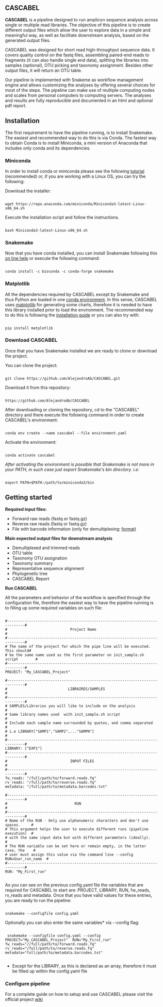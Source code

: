 ## CASCABEL

**CASCABEL** is a pipeline designed to run amplicon sequence analysis across single or multiple read libraries.
The objective of this pipeline is to create different output files which allow the user to explore data in a simple and
meaningful way, as well as facilitate downstream analysis, based on the generated output files.

CASCABEL was designed for short read high-throughput sequence data. It covers quality control on the fastq files, assembling paired-end reads to fragments (it can also handle single end data), splitting the libraries into samples (optional), OTU picking and taxonomy assignment. Besides other output files, it will return an OTU table.

Our pipeline is implemented with Snakeme as workflow management engine and allows customizing the analyses by offering several choices for most of the steps. The pipeline can make use of multiple computing nodes and scales from personal computers to computing servers. The analyses and results are fully reproducible and documented in an html and optional pdf report.

## Installation

The first requirement to have the pipeline running, is to install Snakemake. The easiest and recommended way to do this is via Conda. The fastest way to obtain Conda is to install Miniconda, a mini version of Anaconda that includes only conda and its dependencies. 

### Miniconda

In order to install conda or miniconda please see the following [tutorial](https://docs.conda.io/projects/conda/en/latest/user-guide/install/download.html) (recommended) or, if you are working with a Linux OS, you can try the following:

Download the installer:
<pre><code class="text">
wget https://repo.anaconda.com/miniconda/Miniconda3-latest-Linux-x86_64.sh
</code></pre>

Execute the installation script and follow the instructions.
<pre><code class="text">
bash Miniconda3-latest-Linux-x86_64.sh
</code></pre>

### Snakemake


Now that you have conda installed, you can install Snakemake following this [on line help](https://snakemake.readthedocs.io/en/stable/getting_started/installation.html) or execute the following command:

<pre><code class="text">
conda install -c bioconda -c conda-forge snakemake
</code></pre>

### Matplotlib
 
All the dependencies required by CASCABEL except by Snakemake and thus Python are loaded in one [conda environment](https://docs.conda.io/projects/conda/en/latest/user-guide/concepts/environments.html). In this sense, CASCABEL uses [matplotlib](https://matplotlib.org/) for generating some charts, therefore it is needed to have this library installed prior to load the environment. The recommended way to do this is following the [installation guide](https://matplotlib.org/users/installing.html) or you can also try with:
<pre><code class="text">
pip install matplotlib
</code></pre>

### Download CASCABEL

Once that you have Snakemake installed we are ready to clone or download the project.

You can clone the project:

<pre><code class="text">
git clone https://github.com/AlejandroAb/CASCABEL.git
</code></pre>

Download it from this repository:

<pre><code class="text">
https://github.com/AlejandroAb/CASCABEL
</code></pre>

After downloading or cloning the repository, cd to the "CASCABEL" directory and there execute the following command in order to create CASCABEL's environment:

<pre><code class="text">
conda env create --name cascabel --file environment.yaml
</code></pre>

Activate the environment:

<pre><code class="text">
conda activate cascabel
</code></pre>

*After activating the environment is possible that Snakemake is not more in your PATH, in such case just export Snakemake's bin directory. i.e:*

<pre><code class="text">
export PATH=$PATH:/path/to/miniconda3/bin
</code></pre>

## Getting started

**Required input files:**
                         
+ Forward raw reads (fastq or fastq.gz)
+ Reverse raw reads (fastq or fastq.gz)
+ File with barcode information (only for demultiplexing: [format](http://qiime.org/documentation/file_formats.html#metadata-mapping-files))

  
**Main expected output files for downstream analysis**

+ Demultiplexed and trimmed reads
+ OTU table
+ Taxonomy OTU assignation
+ Taxonomy summary
+ Representative sequence alignment
+ Phylogenetic tree
+ CASCABEL Report

**Run CASCABEL**

All the parameters and behavior of the workflow is specified through the configuration file, therefore the easiest way to have the pipeline running is to filling up some required variables on such file: 

<pre><code class="yaml">
#------------------------------------------------------------------------------#
#                             Project Name                                     #
#------------------------------------------------------------------------------#
# The name of the project for which the pipe line will be executed. This should#
# be the same name used as the first parameter on init_sample.sh script        #
#------------------------------------------------------------------------------#
PROJECT: "My_CASCABEL_Project"

#------------------------------------------------------------------------------#
#                            LIBRAIRES/SAMPLES                                 #
#------------------------------------------------------------------------------#
# SAMPLES/Libraries you will like to include on the analysis                   #
# Same library names used  with init_sample.sh script                          #
# Include each sample name surrounded by quotes, and comma separated           #
# i.e LIBRARY["SAMP1","SAMP2",..."SAMPN"]                                      #
#------------------------------------------------------------------------------#
LIBRARY: ["EXP1"]
#------------------------------------------------------------------------------#
#                             INPUT FILES                                      #
#------------------------------------------------------------------------------#
fw_reads: "/full/path/to/forward.reads.fq"
rv_reads: "/full/path/to/reverse.reads.fq"
metadata: "/full/path/to/metadata.barcodes.txt"

#------------------------------------------------------------------------------#
#                               RUN                                            #
#------------------------------------------------------------------------------#
# Name of the RUN - Only use alphanumeric characters and don't use spaces.     #
# This argument helps the user to execute different runs (pipeline execution)  #
# with the same input data but with different parameters (ideally).            #
# The RUN variable can be set here or remain empty, in the latter case, the    #
# user must assign this value via the command line --config RUN=User_run_name  #
#------------------------------------------------------------------------------#
RUN: "My_First_run"

</code></pre>
As you can see on the previous config.yaml file the variables that are required for CASCABEL to start are:
PROJECT, LIBRARY, RUN,  fw_reads, rv_reads and metadata. Once that you have valid values for these entries, you are ready to run the pipeline:

<pre><code class="yaml">
snakemake --configfile config.yaml 
</code></pre>

Optionally you can also enter the same variables* via --config flag:

<pre><code class="text">
 snakemake --configfile config.yaml --config PROJECT="My_CASCABEL_Project"  RUN="My_First_run" fw_reads="//full/path/to/forward.reads.fq" rv_reads="/full/path/to/reverse.reads.fq" metadata="full/path/to/metadata.barcodes.txt"
 </code></pre>


* Except for the LIBRARY, as this is declared as an array, therefore it must be filled up within the config.yaml file

### Configure pipeline

For a complete guide on how to setup and use CASCABEL please visit the official project [wiki](http://redmine.nioz.nl/projects/pipeline-for-amplicon-analysis/wiki/Wiki) 
